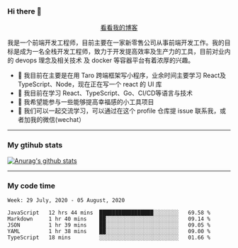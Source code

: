 ### Hi there 👋

<p align="center">
  <a href="https://real-jacket.github.io/">看看我的博客</a>
</p>

我是一个前端开发工程师，目前主要在一家新零售公司从事前端开发工作。我的目标是成为一名全栈开发工程师，致力于开发提高效率及生产力的工具，目前对业内的 devops 理念及相关技术 及 docker 等容器平台有着浓厚的兴趣。

- 🔭 我目前在主要是在用 Taro 跨端框架写小程序，业余时间主要学习 React及 TypeScript、Node，现在正在写一个 react 的 UI 库 
- 🌱 我目前在学习 React、TypeScript、Go、CI/CD等语言与技术
- 👯 我希望能参与一些能够提高幸福感的小工具项目
- 💬 我们可以一起交流学习，可以通过在这个 profile 仓库提 issue 联系我，或者加我的微信(wechat）

***

### My gtihub stats

[![Anurag's github stats](https://github-readme-stats.vercel.app/api?username=real-jacket)](https://github.com/anuraghazra/github-readme-stats)

***

### My code time

<!--START_SECTION:waka-->
```text
Week: 29 July, 2020 - 05 August, 2020

JavaScript   12 hrs 44 mins  █████████████████░░░░░░░░   69.58 % 
Markdown     1 hr 40 mins    ██░░░░░░░░░░░░░░░░░░░░░░░   09.14 % 
JSON         1 hr 39 mins    ██░░░░░░░░░░░░░░░░░░░░░░░   09.05 % 
YAML         1 hr 38 mins    ██░░░░░░░░░░░░░░░░░░░░░░░   09.00 % 
TypeScript   18 mins         ░░░░░░░░░░░░░░░░░░░░░░░░░   01.66 %
```
<!--END_SECTION:waka-->
